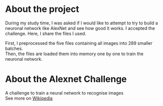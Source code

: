 # About the project 
During my study time, I was asked if I would like to attempt to try to build a neuronal network like AlexNet and see how good it works. 
I accepted the challenge. Here, I share the files I used. 

First, I preprocessed the five files containing all images into 289 smaller batches.  
Then, the files are loaded them into memory one by one to train the neuronal network.

# About the Alexnet Challenge
A challenge to train a neural network to recognise images  
See more on [Wikipedia](https://en.wikipedia.org/wiki/AlexNet)
